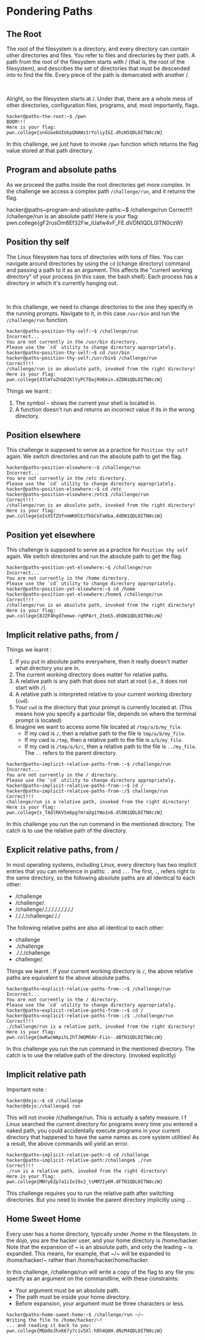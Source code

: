 # Pondering Paths

## The Root

The root of the filesystem is a directory, and every directory can contain other directories and files.
You refer to files and directories by their path.
A path from the root of the filesystem starts with / (that is, the root of the filesystem), and describes the set of directories that must be descended into to find the file.
Every piece of the path is demarcated with another /.

<br>

Alright, so the filesystem starts at /.
Under that, there are a whole mess of other directories, configuration files, programs, and, most importantly, flags.

```
hacker@paths~the-root:~$ /pwn
BOOM!!!
Here is your flag:
pwn.college{snGUae6UIUkpQNAWz1rYoliyIGI.dhzN5QDL0ITN0czW}
```

In this challenge, we just have to invoke `/pwn` function which returns the flag value stored at that path directory.

## Program and absolute paths

As we proceed the paths inside the root directories get more complex.
In the challenge we access a complex path `/challenge/run`, and it returns the flag.

hacker@paths~program-and-absolute-paths:~$ /challenge/run
Correct!!!
/challenge/run is an absolute path! Here is your flag:
pwn.college{gF2rusOm8Ef32Fw_iUafw4vF_FE.dVDN1QDL0ITN0czW}

## Position thy self

The Linux filesystem has tons of directories with tons of files.
You can navigate around directories by using the `cd` (change directory) command and passing a path to it as an argument.
This affects the "current working directory" of your process (in this case, the bash shell).
Each process has a directory in which it's currently hanging out.

<br>

In this challenge, we need to change directories to the one they specify in the running prompts.
Navigate to it, in this case `/usr/bin` and run the `/challenge/run` function.

```
hacker@paths~position-thy-self:~$ /challenge/run
Incorrect...
You are not currently in the /usr/bin directory.
Please use the `cd` utility to change directory appropriately.
hacker@paths~position-thy-self:~$ cd /usr/bin
hacker@paths~position-thy-self:/usr/bin$ /challenge/run
Correct!!!
/challenge/run is an absolute path, invoked from the right directory!
Here is your flag:
pwn.college{43lmYaZhbDZKlYyPCfBajRH6kin.dZDN1QDL0ITN0czW}
```

Things we learnt :
1. The symbol `~` shows the current your shell is located in.
2. A function doesn't run and returns an incorrect value if its in the wrong directory.

## Position elsewhere

This challenge is supposed to serve as a practice for `Position thy self` again.
We switch directories and run the absolute path to get the flag.

```
hacker@paths~position-elsewhere:~$ /challenge/run
Incorrect...
You are not currently in the /etc directory.
Please use the `cd` utility to change directory appropriately.
hacker@paths~position-elsewhere:~$ cd /etc
hacker@paths~position-elsewhere:/etc$ /challenge/run
Correct!!!
/challenge/run is an absolute path, invoked from the right directory!
Here is your flag:
pwn.college{oIsX5TZUfnmWKHlEzTbbCkFaKba.ddDN1QDL0ITN0czW}
```

## Position yet elsewhere

This challenge is supposed to serve as a practice for `Position thy self` again.
We switch directories and run the absolute path to get the flag.

```
hacker@paths~position-yet-elsewhere:~$ /challenge/run
Incorrect...
You are not currently in the /home directory.
Please use the `cd` utility to change directory appropriately.
hacker@paths~position-yet-elsewhere:~$ cd /home
hacker@paths~position-yet-elsewhere:/home$ /challenge/run
Correct!!!
/challenge/run is an absolute path, invoked from the right directory!
Here is your flag:
pwn.college{8JZF4hgd7emwe-rqRPArt_ZtmS5.dhDN1QDL0ITN0czW}
```

## Implicit relative paths, from /

Things we learnt :
1. If you put in absolute paths everywhere, then it really doesn't matter what directory you are in.
2. The current working directory does matter for relative paths.
3. A relative path is any path that does not start at root (i.e., it does not start with `/`).
4. A relative path is interpreted relative to your current working directory (`cwd`).
5. Your `cwd` is the directory that your prompt is currently located at.
(This means how you specify a particular file, depends on where the terminal prompt is located)
6. Imagine we want to access some file located at `/tmp/a/b/my_file`.
      - If my cwd is `/`, then a relative path to the file is `tmp/a/b/my_file`.
      - If my cwd is `/tmp`, then a relative path to the file is `a/b/my_file`.
      - If my cwd is `/tmp/a/b/c`, then a relative path to the file is `../my_file`. The `..` refers to the parent directory.

```
hacker@paths~implicit-relative-paths-from-:~$ /challenge/run
Incorrect...
You are not currently in the / directory.
Please use the `cd` utility to change directory appropriately.
hacker@paths~implicit-relative-paths-from-:~$ cd /
hacker@paths~implicit-relative-paths-from-:/$ challenge/run
Correct!!!
challenge/run is a relative path, invoked from the right directory!
Here is your flag:
pwn.college{s_TAdlRKVSm6pg7mraDg1YWo1n6.dlDN1QDL0ITN0czW}
```

In this challenge you run the run command in the mentioned directory. 
The catch is to use the relative path of the directory.

## Explicit relative paths, from /

In most operating systems, including Linux, every directory has two implicit entries that you can reference in paths: `.` and `..`.
The first, `.`, refers right to the same directory, so the following absolute paths are all identical to each other:
- /challenge
- /challenge/.
- /challenge/./././././././././
- /./././challenge/././

The following relative paths are also all identical to each other:
- challenge
- ./challenge
- ./././challenge
- challenge/.

Things we learnt : If your current working directory is `/`, the above relative paths are equivalent to the above absolute paths.

```
hacker@paths~explicit-relative-paths-from-:~$ /challenge/run
Incorrect...
You are not currently in the / directory.
Please use the `cd` utility to change directory appropriately.
hacker@paths~explicit-relative-paths-from-:~$ cd /
hacker@paths~explicit-relative-paths-from-:/$ ./challenge/run
Correct!!!
./challenge/run is a relative path, invoked from the right directory!
Here is your flag:
pwn.college{owKwcWApihLIhTJWQM6AV-Fiin-.dBTN1QDL0ITN0czW}
```

In this challenge you run the run command in the mentioned directory. 
The catch is to use the relative path of the directory. (invoked explicitly)

## Implicit relative path

Important note :
```
hacker@dojo:~$ cd /challenge
hacker@dojo:/challenge$ run
```
This will not invoke /challenge/run.
This is actually a safety measure. I
f Linux searched the current directory for programs every time you entered a naked path, 
you could accidentally execute programs in your current directory that happened to have the same names as core system utilities!
As a result, the above commands will yield an error.

```
hacker@paths~implicit-relative-path:~$ cd /challenge
hacker@paths~implicit-relative-path:/challenge$ ./run
Correct!!!
./run is a relative path, invoked from the right directory!
Here is your flag:
pwn.college{MNYy6Zp7a1iIeI0x2_tsMM7Iy6M.dFTN1QDL0ITN0czW}
```

This challenge requires you to run the relative path after switching directories.
But you need to invoke the parent directory implicitly using `.`.

## Home Sweet Home

Every user has a home directory, typically under /home in the filesystem.
In the dojo, you are the hacker user, and your home directory is /home/hacker.
<br>
Note that the expansion of ~ is an absolute path, and only the leading ~ is expanded.
This means, for example, that ~/~ will be expanded to /home/hacker/~ rather than /home/hacker/home/hacker.
<br>

In this challenge, /challenge/run will write a copy of the flag to any file you specify as an argument on the commandline, with these constraints:
- Your argument must be an absolute path.
- The path must be inside your home directory.
- Before expansion, your argument must be three characters or less.

```
hacker@paths~home-sweet-home:~$ /challenge/run ~/~
Writing the file to /home/hacker/~!
... and reading it back to you:
pwn.college{MQm0eJhxK67y7c1v5Xl-h8h4Q8H.dNzM4QDL0ITN0czW}
```
